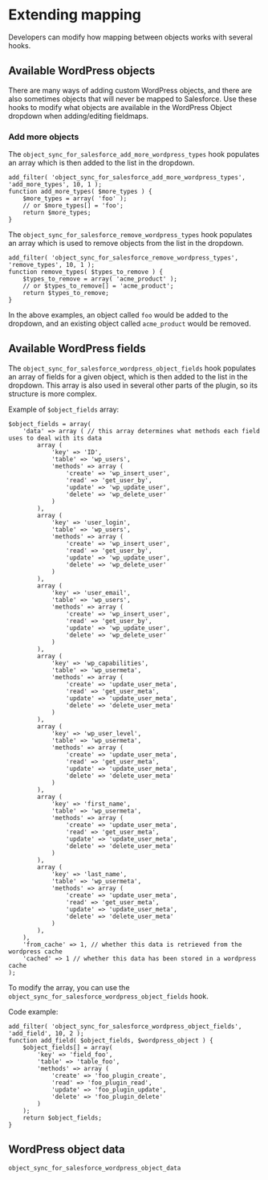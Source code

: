 # Extending mapping

Developers can modify how mapping between objects works with several hooks.

## Available WordPress objects

There are many ways of adding custom WordPress objects, and there are also sometimes objects that will never be mapped to Salesforce. Use these hooks to modify what objects are available in the WordPress Object dropdown when adding/editing fieldmaps.

### Add more objects

The `object_sync_for_salesforce_add_more_wordpress_types` hook populates an array which is then added to the list in the dropdown.

```
add_filter( 'object_sync_for_salesforce_add_more_wordpress_types', 'add_more_types', 10, 1 );
function add_more_types( $more_types ) {
    $more_types = array( 'foo' );
    // or $more_types[] = 'foo';
    return $more_types;
}
```

The `object_sync_for_salesforce_remove_wordpress_types` hook populates an array which is used to remove objects from the list in the dropdown.

```
add_filter( 'object_sync_for_salesforce_remove_wordpress_types', 'remove_types', 10, 1 );
function remove_types( $types_to_remove ) {
    $types_to_remove = array( 'acme_product' );
    // or $types_to_remove[] = 'acme_product';
    return $types_to_remove;
}
```

In the above examples, an object called `foo` would be added to the dropdown, and an existing object called `acme_product` would be removed.

## Available WordPress fields

The `object_sync_for_salesforce_wordpress_object_fields` hook populates an array of fields for a given object, which is then added to the list in the dropdown. This array is also used in several other parts of the plugin, so its structure is more complex.

Example of `$object_fields` array:

```
$object_fields = array(
    'data' => array ( // this array determines what methods each field uses to deal with its data
        array (
            'key' => 'ID',
            'table' => 'wp_users',
            'methods' => array (
                'create' => 'wp_insert_user',
                'read' => 'get_user_by',
                'update' => 'wp_update_user',
                'delete' => 'wp_delete_user'
            )
        ),
        array (
            'key' => 'user_login',
            'table' => 'wp_users',
            'methods' => array (
                'create' => 'wp_insert_user',
                'read' => 'get_user_by',
                'update' => 'wp_update_user',
                'delete' => 'wp_delete_user'
            )
        ),
        array (
            'key' => 'user_email',
            'table' => 'wp_users',
            'methods' => array (
                'create' => 'wp_insert_user',
                'read' => 'get_user_by',
                'update' => 'wp_update_user',
                'delete' => 'wp_delete_user'
            )
        ),
        array (
            'key' => 'wp_capabilities',
            'table' => 'wp_usermeta',
            'methods' => array (
                'create' => 'update_user_meta',
                'read' => 'get_user_meta',
                'update' => 'update_user_meta',
                'delete' => 'delete_user_meta'
            )
        ),
        array (
            'key' => 'wp_user_level',
            'table' => 'wp_usermeta',
            'methods' => array (
                'create' => 'update_user_meta',
                'read' => 'get_user_meta',
                'update' => 'update_user_meta',
                'delete' => 'delete_user_meta'
            )
        ),
        array (
            'key' => 'first_name',
            'table' => 'wp_usermeta',
            'methods' => array (
                'create' => 'update_user_meta',
                'read' => 'get_user_meta',
                'update' => 'update_user_meta',
                'delete' => 'delete_user_meta'
            )
        ),
        array (
            'key' => 'last_name',
            'table' => 'wp_usermeta',
            'methods' => array (
                'create' => 'update_user_meta',
                'read' => 'get_user_meta',
                'update' => 'update_user_meta',
                'delete' => 'delete_user_meta'
            )
        ),
    ),
    'from_cache' => 1, // whether this data is retrieved from the wordpress cache
    'cached' => 1 // whether this data has been stored in a wordpress cache
);
```

To modify the array, you can use the `object_sync_for_salesforce_wordpress_object_fields` hook.

Code example:

```
add_filter( 'object_sync_for_salesforce_wordpress_object_fields', 'add_field', 10, 2 );
function add_field( $object_fields, $wordpress_object ) {
    $object_fields[] = array(
        'key' => 'field_foo',
        'table' => 'table_foo',
        'methods' => array (
            'create' => 'foo_plugin_create',
            'read' => 'foo_plugin_read',
            'update' => 'foo_plugin_update',
            'delete' => 'foo_plugin_delete'
        )
    );
    return $object_fields;
}
```

## WordPress object data

`object_sync_for_salesforce_wordpress_object_data`